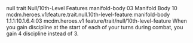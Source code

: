 <ability>
  <metadata>
    <class>null</class>
    <feature_type>trait</feature_type>
    <file_dpath>Null/10th-Level Features</file_dpath>
    <item_id>manifold-body</item_id>
    <item_index>03</item_index>
    <item_name>Manifold Body</item_name>
    <level>10</level>
    <scc>mcdm.heroes.v1:feature.trait.null.10th-level-feature:manifold-body</scc>
    <scdc>1.1.1:10.1.6.4:03</scdc>
    <source>mcdm.heroes.v1</source>
    <type>feature/trait/null/10th-level-feature</type>
  </metadata>
  <effects>
    <effect type="mundane">When you gain discipline at the start of each of your turns during combat, you gain 4 discipline instead of 3.</effect>
  </effects>
</ability>
